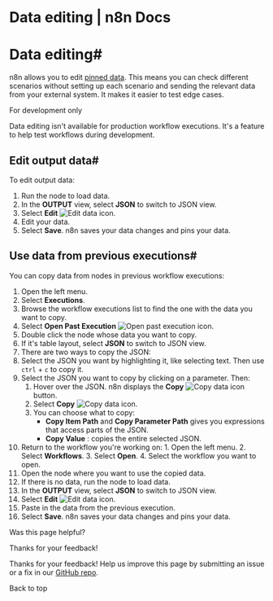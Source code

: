 # Data editing | n8n Docs

[ ](https://github.com/n8n-io/n8n-docs/edit/main/docs/data/data-editing.md "Edit this page")

# Data editing#

n8n allows you to edit [pinned data](../data-pinning/). This means you can check different scenarios without setting up each scenario and sending the relevant data from your external system. It makes it easier to test edge cases.

For development only

Data editing isn't available for production workflow executions. It's a feature to help test workflows during development.

## Edit output data#

To edit output data:

  1. Run the node to load data.
  2. In the **OUTPUT** view, select **JSON** to switch to JSON view.
  3. Select **Edit** ![Edit data icon](../../_images/data/data-pinning/edit-data.png).
  4. Edit your data.
  5. Select **Save**. n8n saves your data changes and pins your data.

## Use data from previous executions#

You can copy data from nodes in previous workflow executions:

  1. Open the left menu.
  2. Select **Executions**.
  3. Browse the workflow executions list to find the one with the data you want to copy.
  4. Select **Open Past Execution** ![Open past execution icon](../../_images/data/data-pinning/open-execution.png).
  5. Double click the node whose data you want to copy.
  6. If it's table layout, select **JSON** to switch to JSON view.
  7. There are two ways to copy the JSON:
  8. Select the JSON you want by highlighting it, like selecting text. Then use `ctrl` \+ `c` to copy it.
  9. Select the JSON you want to copy by clicking on a parameter. Then:
     1. Hover over the JSON. n8n displays the **Copy** ![Copy data icon](../../_images/data/data-pinning/copy-data.png) button.
     2. Select **Copy** ![Copy data icon](../../_images/data/data-pinning/copy-data.png).
     3. You can choose what to copy:
        * **Copy Item Path** and **Copy Parameter Path** gives you expressions that access parts of the JSON.
        * **Copy Value** : copies the entire selected JSON.
  10. Return to the workflow you're working on: 
     1. Open the left menu.
     2. Select **Workflows**.
     3. Select **Open**.
     4. Select the workflow you want to open.
  11. Open the node where you want to use the copied data.
  12. If there is no data, run the node to load data.
  13. In the **OUTPUT** view, select **JSON** to switch to JSON view. 
  14. Select **Edit** ![Edit data icon](../../_images/data/data-pinning/edit-data.png).
  15. Paste in the data from the previous execution.
  16. Select **Save**. n8n saves your data changes and pins your data.

Was this page helpful? 

Thanks for your feedback! 

Thanks for your feedback! Help us improve this page by submitting an issue or a fix in our [GitHub repo](https://github.com/n8n-io/n8n-docs). 

Back to top